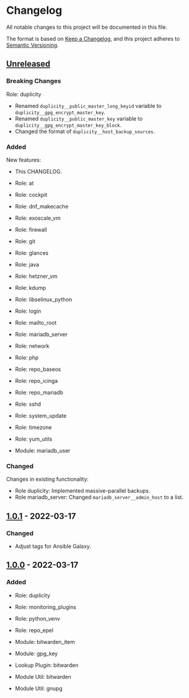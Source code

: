 # Changelog
All notable changes to this project will be documented in this file.

The format is based on [Keep a Changelog](https://keepachangelog.com/en/1.0.0/),
and this project adheres to [Semantic Versioning](https://semver.org/spec/v2.0.0.html).


## [Unreleased]
### Breaking Changes

Role: duplicity
* Renamed `duplicity__public_master_long_keyid` variable to `duplicity__gpg_encrypt_master_key`.
* Renamed `duplicity__public_master_key` variable to `duplicity__gpg_encrypt_master_key_block`.
* Changed the format of `duplicity__host_backup_sources`.

### Added

New features:

* This CHANGELOG.

* Role: at
* Role: cockpit
* Role: dnf_makecache
* Role: exoscale_vm
* Role: firewall
* Role: git
* Role: glances
* Role: java
* Role: hetzner_vm
* Role: kdump
* Role: libselinux_python
* Role: login
* Role: mailto_root
* Role: mariadb_server
* Role: network
* Role: php
* Role: repo_baseos
* Role: repo_icinga
* Role: repo_mariadb
* Role: sshd
* Role: system_update
* Role: timezone
* Role: yum_utils

* Module: mariadb_user

### Changed

Changes in existing functionality:

* Role duplicity: Implemented massive-parallel backups.
* Role mariadb_server: Changed `mariadb_server__admin_host` to a list.


## [1.0.1] - 2022-03-17
### Changed
* Adjust tags for Ansible Galaxy.


## [1.0.0] - 2022-03-17
### Added
* Role: duplicity
* Role: monitoring_plugins
* Role: python_venv
* Role: repo_epel

* Module: bitwarden_item
* Module: gpg_key

* Lookup Plugin: bitwarden

* Module Util: bitwarden
* Module Util: gnupg


[Unreleased]: https://github.com/Linuxfabrik/lfops/compare/v1.0.1...HEAD
[1.0.1]: https://github.com/Linuxfabrik/lfops/compare/v1.0.0...v1.0.1
[1.0.0]: https://github.com/Linuxfabrik/lfops/releases/tag/v1.0.0

